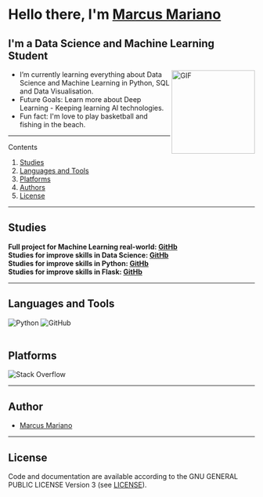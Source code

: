 # Hello there, I'm [Marcus Mariano](https://marcusmariano.github.io/mmariano/) 


## I'm a Data Science and Machine Learning Student  

<img align="right" alt="GIF" height="170px" src="https://media.giphy.com/media/kH6CqYiquZawmU1HI6/giphy.gif" />

- I’m currently learning everything about Data Science and Machine Learning in Python, SQL and Data Visualisation.
- Future Goals: Learn more about Deep Learning - Keeping learning AI technologies.
- Fun fact: I'm love to play basketball and fishing in the beach.


---

Contents 


1. [Studies](#studies)
1. [Languages and Tools](#languages-and-tools)
1. [Platforms](#platforms)
1. [Authors](#authors)
1. [License](#license)


---

## Studies

**Full project for Machine Learning real-world: [GitHb](https://github.com/orgs/Projects-Marcus-Mariano/repositories)**  
**Studies for improve skills in Data Science: [GitHb](https://github.com/Data-Science-Python-Marcus-Mariano)**   
**Studies for improve skills in Python: [GitHb](https://github.com/python-marcus-mariano)**   
**Studies for improve skills in Flask: [GitHb](https://github.com/Flask-Examples)**   

---

## Languages and Tools

<img alt="Python" src="https://img.shields.io/badge/python%20-%2314354C.svg?&style=for-the-badge&logo=python&logoColor=white"/>  <img alt="GitHub" src="https://img.shields.io/badge/github%20-%23121011.svg?&style=for-the-badge&logo=github&logoColor=white"/>  
<br>

## Platforms

<img alt="Stack Overflow" src="https://img.shields.io/badge/-Stack%20overflow-FE7A16?style=for-the-badge&logo=stack-overflow&logoColor=white"/>

<br/>


---


## Author

* [Marcus Mariano](https://marcusmariano.github.io/mmariano/)

---


## License

Code and documentation are available according to the GNU GENERAL PUBLIC LICENSE Version 3 (see [LICENSE](https://www.gnu.org/licenses/gpl.html)).
